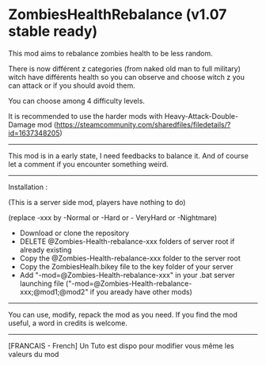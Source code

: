﻿# ZombiesHealthRebalance (v1.07 stable ready)

This mod aims to rebalance zombies health to be less random.

There is now différent z categories (from naked old man to full military) witch have différents health
so you can observe and choose witch z you can attack or if you should avoid them.

You can choose among 4 difficulty levels.

It is recommended to use the harder mods with Heavy-Attack-Double-Damage mod
(https://steamcommunity.com/sharedfiles/filedetails/?id=1637348205)

-----------------------------------------------------------------------------------------------------------------------------------

This mod is in a early state, I need feedbacks to balance it.
And of course let a comment if you encounter something weird.

-----------------------------------------------------------------------------------------------------------------------------------

Installation :

(This is a server side mod, players have nothing to do)

(replace -xxx by -Normal or -Hard or - VeryHard or -Nightmare)
- Download or clone the repository
- DELETE @Zombies-Health-rebalance-xxx folders of server root if already existing
- Copy the @Zombies-Health-rebalance-xxx folder to the server root
- Copy the ZombiesHealh.bikey file to the key folder of your server
- Add "-mod=@Zombies-Health-rebalance-xxx" in your .bat server launching file
("-mod=@Zombies-Health-rebalance-xxx;@mod1;@mod2" if you aready have other mods)

-----------------------------------------------------------------------------------------------------------------------------------

You can use, modify, repack the mod as you need.
If you find the mod useful, a word in credits is welcome.

-----------------------------------------------------------------------------------------------------------------------------------

[FRANCAIS - French]
Un Tuto est dispo pour modifier vous même les valeurs du mod 
